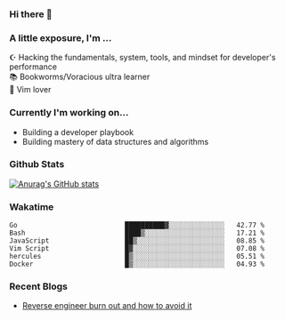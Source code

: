 ### Hi there 👋
### A little exposure, I'm ...

☪ Hacking the fundamentals, system, tools, and mindset for developer's performance <br/>
📚 Bookworms/Voracious ultra learner <br/>
🎠 Vim lover <br/>

<!--
**bitethecode/bitethecode** is a ✨ _special_ ✨ repository because its `README.md` (this file) appears on your GitHub profile.

Here are some ideas to get you started:

- 🔭 I’m currently working on ...
- 🌱 I’m currently learning ...
- 👯 I’m looking to collaborate on ...
- 🤔 I’m looking for help with ...
- 💬 Ask me about ...
- 📫 How to reach me: ...
- 😄 Pronouns: ...
- ⚡ Fun fact: ...
-->

### Currently I'm working on... 
- Building a developer playbook
- Building mastery of data structures and algorithms

### Github Stats
[![Anurag's GitHub stats](https://github-readme-stats.vercel.app/api?username=bitethecode&count_private=true&showing_icons=true)](https://github.com/anuraghazra/github-readme-stats)

### Wakatime
<!--START_SECTION:waka-->

```text
Go                           ██████████▓░░░░░░░░░░░░░░   42.77 %
Bash                         ████▒░░░░░░░░░░░░░░░░░░░░   17.21 %
JavaScript                   ██▒░░░░░░░░░░░░░░░░░░░░░░   08.85 %
Vim Script                   █▓░░░░░░░░░░░░░░░░░░░░░░░   07.08 %
hercules                     █▒░░░░░░░░░░░░░░░░░░░░░░░   05.51 %
Docker                       █▒░░░░░░░░░░░░░░░░░░░░░░░   04.93 %
```

<!--END_SECTION:waka-->

### Recent Blogs
- [Reverse engineer burn out and how to avoid it](https://bitethecode.org/#/articles/reverse-engineer-burnout-and-how-to-avoid-it)
